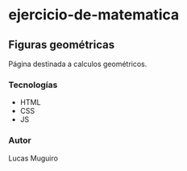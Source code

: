 # ejercicio-de-matematica
## Figuras geométricas
Página destinada a calculos geométricos.

### Tecnologías
* HTML
* CSS
* JS

### Autor
Lucas Muguiro